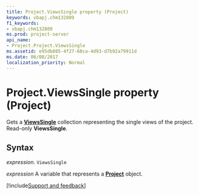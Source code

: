 ```yaml
---
title: Project.ViewsSingle property (Project)
keywords: vbapj.chm132809
f1_keywords:
- vbapj.chm132809
ms.prod: project-server
api_name:
- Project.Project.ViewsSingle
ms.assetid: e95db085-4f27-60ca-4d93-d7b92a79911d
ms.date: 06/08/2017
localization_priority: Normal
---
```



# Project.ViewsSingle property (Project)

Gets a  **[ViewsSingle](Project.ViewSingle.md)** collection representing the single views of the project. Read-only **ViewsSingle**.


## Syntax

_expression_. `ViewsSingle`

_expression_ A variable that represents a **[Project](project.project.md)** object.

[!include[Support and feedback](~/includes/feedback-boilerplate.md)]